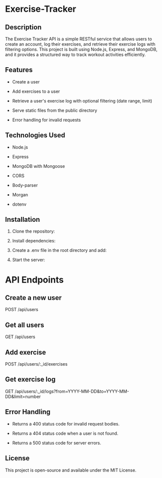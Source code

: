 # Exercise-Tracker
## Description
The Exercise Tracker API is a simple RESTful service that allows users to create an account, log their exercises, and retrieve their exercise logs with filtering options. This project is built using Node.js, Express, and MongoDB, and it provides a structured way to track workout activities efficiently.

## Features

- Create a user

- Add exercises to a user

- Retrieve a user's exercise log with optional filtering (date range, limit)

- Serve static files from the public directory

- Error handling for invalid requests

## Technologies Used

- Node.js

- Express

- MongoDB with Mongoose

- CORS

- Body-parser

- Morgan

- dotenv


## Installation

1. Clone the repository:

2. Install dependencies:

3. Create a .env file in the root directory and add:

4. Start the server:

# API Endpoints

## Create a new user
POST /api/users

## Get all users

GET /api/users


## Add exercise

POST /api/users/:_id/exercises


## Get exercise log

GET /api/users/:_id/logs?from=YYYY-MM-DD&to=YYYY-MM-DD&limit=number

## Error Handling

- Returns a 400 status code for invalid request bodies.

- Returns a 404 status code when a user is not found.

- Returns a 500 status code for server errors.

## License

This project is open-source and available under the MIT License.




